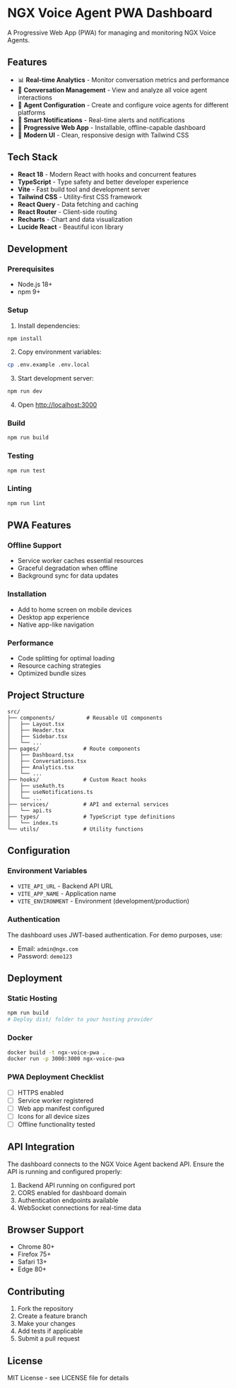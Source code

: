 # NGX Voice Agent PWA Dashboard

A Progressive Web App (PWA) for managing and monitoring NGX Voice Agents.

## Features

- 📊 **Real-time Analytics** - Monitor conversation metrics and performance
- 💬 **Conversation Management** - View and analyze all voice agent interactions
- 🤖 **Agent Configuration** - Create and configure voice agents for different platforms
- 🔔 **Smart Notifications** - Real-time alerts and notifications
- 📱 **Progressive Web App** - Installable, offline-capable dashboard
- 🎨 **Modern UI** - Clean, responsive design with Tailwind CSS

## Tech Stack

- **React 18** - Modern React with hooks and concurrent features
- **TypeScript** - Type safety and better developer experience
- **Vite** - Fast build tool and development server
- **Tailwind CSS** - Utility-first CSS framework
- **React Query** - Data fetching and caching
- **React Router** - Client-side routing
- **Recharts** - Chart and data visualization
- **Lucide React** - Beautiful icon library

## Development

### Prerequisites

- Node.js 18+ 
- npm 9+

### Setup

1. Install dependencies:
```bash
npm install
```

2. Copy environment variables:
```bash
cp .env.example .env.local
```

3. Start development server:
```bash
npm run dev
```

4. Open [http://localhost:3000](http://localhost:3000)

### Build

```bash
npm run build
```

### Testing

```bash
npm run test
```

### Linting

```bash
npm run lint
```

## PWA Features

### Offline Support
- Service worker caches essential resources
- Graceful degradation when offline
- Background sync for data updates

### Installation
- Add to home screen on mobile devices
- Desktop app experience
- Native app-like navigation

### Performance
- Code splitting for optimal loading
- Resource caching strategies
- Optimized bundle sizes

## Project Structure

```
src/
├── components/          # Reusable UI components
│   ├── Layout.tsx
│   ├── Header.tsx
│   ├── Sidebar.tsx
│   └── ...
├── pages/              # Route components
│   ├── Dashboard.tsx
│   ├── Conversations.tsx
│   ├── Analytics.tsx
│   └── ...
├── hooks/              # Custom React hooks
│   ├── useAuth.ts
│   ├── useNotifications.ts
│   └── ...
├── services/           # API and external services
│   └── api.ts
├── types/              # TypeScript type definitions
│   └── index.ts
└── utils/              # Utility functions
```

## Configuration

### Environment Variables

- `VITE_API_URL` - Backend API URL
- `VITE_APP_NAME` - Application name
- `VITE_ENVIRONMENT` - Environment (development/production)

### Authentication

The dashboard uses JWT-based authentication. For demo purposes, use:
- Email: `admin@ngx.com`
- Password: `demo123`

## Deployment

### Static Hosting

```bash
npm run build
# Deploy dist/ folder to your hosting provider
```

### Docker

```bash
docker build -t ngx-voice-pwa .
docker run -p 3000:3000 ngx-voice-pwa
```

### PWA Deployment Checklist

- [ ] HTTPS enabled
- [ ] Service worker registered
- [ ] Web app manifest configured
- [ ] Icons for all device sizes
- [ ] Offline functionality tested

## API Integration

The dashboard connects to the NGX Voice Agent backend API. Ensure the API is running and configured properly:

1. Backend API running on configured port
2. CORS enabled for dashboard domain
3. Authentication endpoints available
4. WebSocket connections for real-time data

## Browser Support

- Chrome 80+
- Firefox 75+
- Safari 13+
- Edge 80+

## Contributing

1. Fork the repository
2. Create a feature branch
3. Make your changes
4. Add tests if applicable
5. Submit a pull request

## License

MIT License - see LICENSE file for details